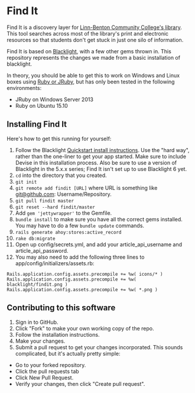 # Find It

Find It is a discovery layer for [Linn-Benton Community College's library](http://library.linnbenton.edu/).  This tool searches across most of the library's print and electronic resources so that students don't get stuck in just one silo of information.

Find It is based on [Blacklight](http://projectblacklight.org/), with a few other gems thrown in.  This repository represents the changes we made from a basic installation of blacklight.

In theory, you should be able to get this to work on Windows and Linux boxes using [Ruby or JRuby](https://github.com/sandbergja/discovery_layer/issues/60), but has only been tested in the following environments:

* JRuby on Windows Server 2013
* Ruby on Ubuntu 15.10

## Installing Find It

Here's how to get this running for yourself:

1. Follow the Blacklight [Quickstart install instructions](https://github.com/projectblacklight/blacklight/wiki/Quickstart).  Use the "hard way", rather than the one-liner to get your app started.  Make sure to include Devise in this installation process.  Also be sure to use a version of Blacklight in the 5.x.x series; Find It isn't set up to use Blacklight 6 yet.
2. `cd` into the directory that you created.
4. `git init`
5. `git remote add findit [URL]` where URL is something like git@github.com: Username/Repository.
6. `git pull findit master`
7. `git reset --hard findit/master`
8. Add `gem 'jettywrapper'` to the Gemfile.
8. `bundle install` to make sure you have all the correct gems installed.  You may have to do a few `bundle update` commands.
10. `rails generate ahoy:stores:active_record`
11. `rake db:migrate`
12. Open up config/secrets.yml, and add your article_api_username and article_api_password.
13. You may also need to add the following three lines to app/config/initializers/assets.rb:
```
Rails.application.config.assets.precompile += %w( icons/* )
Rails.application.config.assets.precompile += %w( blacklight/findit.png )
Rails.application.config.assets.precompile += %w( *.png )
```

## Contributing to this software

1. Sign in to GitHub.
2. Click "Fork" to make your own working copy of the repo.
3. Follow the installation instructions.
4. Make your changes.
5. Submit a pull request to get your changes incorporated. This sounds complicated, but it's actually pretty simple:
  * Go to your forked repository.
  * Click the pull requests tab
  * Click New Pull Request.
  * Verify your changes, then click "Create pull request".
